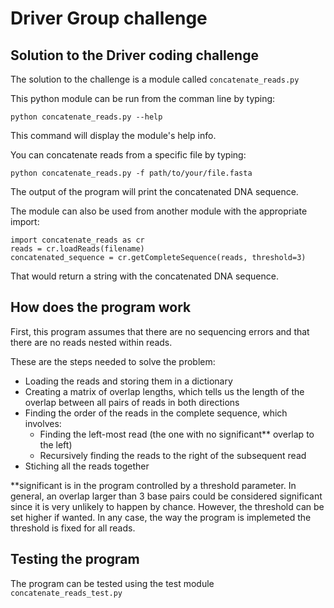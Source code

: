 Driver Group challenge
=====================

Solution to the Driver coding challenge
---------------------------------------

The solution to the challenge is a module called ```concatenate_reads.py```

This python module can be run from the comman line by typing:

```
python concatenate_reads.py --help
``` 

This command will display the module's help info.


You can concatenate reads from a specific file by typing:


```
python concatenate_reads.py -f path/to/your/file.fasta
``` 

The output of the program will print the concatenated DNA sequence.


The module can also be used from another module with the appropriate import:

```
import concatenate_reads as cr
reads = cr.loadReads(filename)
concatenated_sequence = cr.getCompleteSequence(reads, threshold=3)
```

That would return a string with the concatenated DNA sequence.


How does the program work
-------------------------

First, this program assumes that there are no sequencing errors and that there
are no reads nested within reads.

These are the steps needed to solve the problem: 

 - Loading the reads and storing them in a dictionary
 - Creating a matrix of overlap lengths, which tells us the length of the overlap between all pairs of reads in both directions
 - Finding the order of the reads in the complete sequence, which involves: 
    - Finding the left-most read (the one with no significant** overlap to the left) 
    - Recursively finding the reads to the right of the subsequent read
 - Stiching all the reads together

**significant is in the program controlled by a threshold parameter. In general, an overlap larger than 3 base pairs could be considered significant since it is very unlikely to happen by chance. However, the threshold can be set higher if wanted. In any case, the way the program is implemeted the threshold is fixed for all reads.

Testing the program
-------------------

The program can be tested using the test module ```concatenate_reads_test.py```


